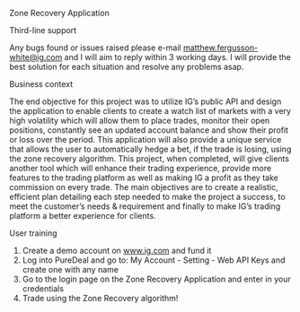 Zone Recovery Application

Third-line support

Any bugs found or issues raised please e-mail matthew.fergusson-white@ig.com and I will aim to reply within 3 working days. I will provide the best solution for each situation and resolve any problems asap.

Business context

The end objective for this project was to utilize IG’s public API and design the application to enable clients to create a watch list of markets with a very high volatility which will allow them to place trades, monitor their open positions, constantly see an updated account balance and show their profit or loss over the period. This application will also provide a unique service that allows the user to automatically hedge a bet, if the trade is losing, using the zone recovery algorithm. This project, when completed, will give clients another tool which will enhance their trading experience, provide more features to the trading platform as well as making IG a profit as they take commission on every trade. The main objectives are to create a realistic, efficient plan detailing each step needed to make the project a success, to meet the customer’s needs & requirement and finally to make IG’s trading platform a better experience for clients.

User training

1. Create a demo account on www.ig.com and fund it
2. Log into PureDeal and go to: My Account - Setting - Web API Keys and create one with any name
3. Go to the login page on the Zone Recovery Application and enter in your credentials
4. Trade using the Zone Recovery algorithm!